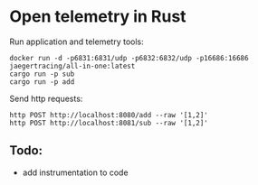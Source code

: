 # Open telemetry in Rust

Run application and telemetry tools:

    docker run -d -p6831:6831/udp -p6832:6832/udp -p16686:16686 jaegertracing/all-in-one:latest
    cargo run -p sub
    cargo run -p add

Send http requests:

    http POST http://localhost:8080/add --raw '[1,2]' 
    http POST http://localhost:8081/sub --raw '[1,2]'

## Todo:
 - add instrumentation to code
